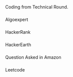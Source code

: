 ##
Coding from Technical Round.

###
Algoexpert
###
HackerRank
###
HackerEarth
###
Question Asked in Amazon
###
Leetcode
